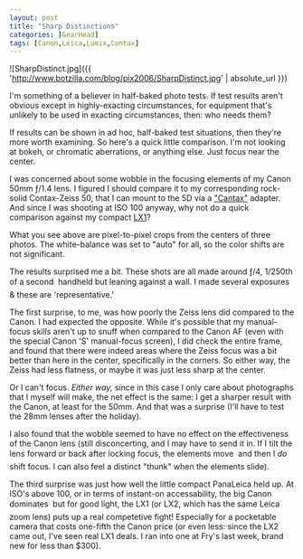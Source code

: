 ```yaml
---
layout: post
title: "Sharp Distinctions"
categories: [GearHead]
tags: [Canon,Leica,Lumix,Contax]
---
```


![SharpDistinct.jpg]({{ 'http://www.botzilla.com/blog/pix2006/SharpDistinct.jpg' | absolute_url }})


I'm something of a believer in half-baked photo tests. If test results aren't obvious except in highly-exacting circumstances, for equipment that's unlikely to be used in exacting circumstances, then: who needs them?

If results can be shown in ad hoc, half-baked test situations, then they're more worth examining. So here's a quick little comparison. I'm not looking at bokeh, or chromatic aberrations, or anything else. Just focus near the center.


<!--more-->
I was concerned about some wobble in the focusing elements of my Canon 50mm &#402;/1.4 lens. I figured I should compare it to my corresponding rock-solid Contax-Zeiss 50, that I can mount to the 5D via a <a href="http://www.botzilla.com/blog/archives/000392.html">"Cantax"</a> adapter. And since I was shooting at ISO 100 anyway, why not do a quick comparison against my compact <a href="http://www.botzilla.com/blog/archives/000479.html">LX1</a>?

What you see above are pixel-to-pixel crops from the centers of three photos. The white-balance was set to "auto" for all, so the color shifts are not significant.

The results surprised me a bit. These shots are all made around &#402;/4, 1/250th of a second &#151; handheld but leaning against a wall. I made several exposures & these are 'representative.'

The first surprise, to me, was how poorly the Zeiss lens did compared to the Canon. I had expected the opposite. While it's possible that my manual-focus skills aren't up to snuff when compared to the Canon AF (even with the special Canon 'S' manual-focus screen), I did check the entire frame, and found that there were indeed areas where the Zeiss focus was a bit better than here in the center, specifically in the corners. So either way, the Zeiss had less flatness, or maybe it was just less sharp at the center.

Or I can't focus. <i>Either way,</i> since in this case I only care about photographs that I myself will make, the net effect is the same: I get a sharper result with the Canon, at least for the 50mm. And that was a surprise (I'll have to test the 28mm lenses after the holiday).

I also found that the wobble seemed to have no effect on the effectiveness of the Canon lens (still disconcerting, and I may have to send it in. If I tilt the lens forward or back after locking focus, the elements move &#151; and then I <i>do</i> shift focus. I can also feel a distinct "thunk" when the elements slide).

The third surprise was just how well the little compact PanaLeica held up. At ISO's above 100, or in terms of instant-on accessability, the big Canon dominates &#151; but for good light, the LX1 (or LX2, which has the same Leica zoom lens) puts up a real competetive fight! Especially for a pocketable camera that costs one-fifth the Canon price (or even less: since the LX2 came out, I've seen real LX1 deals. I ran into one at Fry's last week, brand new for less than $300).

